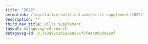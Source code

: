 ```yaml
---
title: "2022"
permalink: /legislative-notifications/bills-supplement/2022/
description: ""
third_nav_title: Bills Supplement
layout: datagovsg-v2-search
datagovsg-id: d_7e3a92c2d1e2e8221f5f44b059d9168f
---
```

